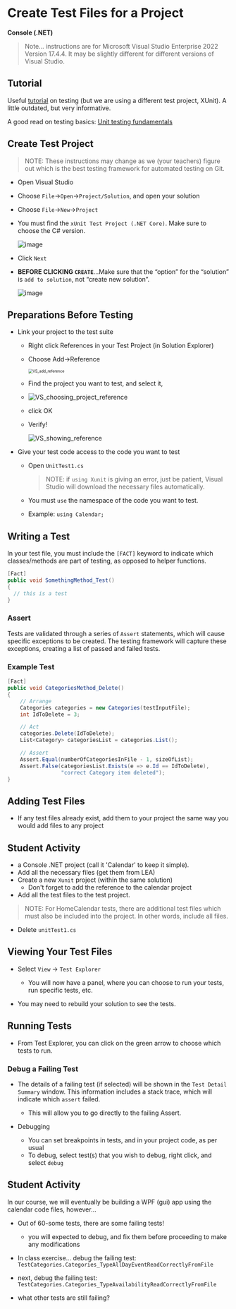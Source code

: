 # Create Test Files for a Project

**Console (.NET)**

> Note… instructions are for Microsoft Visual Studio Enterprise 2022 Version 17.4.4. It may be slightly different for different versions of Visual Studio.

## Tutorial

Useful [tutorial](https://docs.microsoft.com/en-us/visualstudio/test/walkthrough-creating-and-running-unit-tests-for-managed-code?view=vs-2019) on testing (but we are using a different test project, XUnit). A little outdated, but very informative.  

A good read on testing basics: [Unit testing fundamentals](https://learn.microsoft.com/en-us/visualstudio/test/unit-test-basics?view=vs-2019)



## Create Test Project

> NOTE: These instructions may change as we (your teachers) figure out which is the best testing framework for automated testing on Git.  

* Open Visual Studio

* Choose `File`->`Open`->`Project/Solution`, and open your solution

* Choose `File`->`New`->`Project`

* You must find the `xUnit Test Project (.NET Core)`. Make sure to choose the C# version.

  ![image](./Images/04_select_unit_testing_project_type.png)

  

* Click `Next`

* **BEFORE CLICKING `CREATE`**…Make sure that the “option” for the “solution” is `add to solution`, not “create new solution”.

  ![image](./Images/04_add_to_solution.png)




## Preparations Before Testing

* Link your project to the test suite

  * Right click References in your Test Project (in Solution Explorer)

  * Choose Add->Reference

    <img src="./Images/VS_add_reference.png" alt="VS_add_reference" style="zoom:60%;" />

  * Find the project you want to test, and select it, 

  * ![VS_choosing_project_reference](./Images/VS_choosing_project_reference.png)

  * click OK

  * Verify!

    ![VS_showing_reference](./Images/VS_showing_reference.PNG)

* Give your test code access to the code you want to test

  * Open `UnitTest1.cs`

    > NOTE: if `using Xunit` is giving an error,  just be patient, Visual Studio will download the necessary files automatically.

  * You must `use` the namespace of the code you want to test.

  * Example: `using Calendar;`

## Writing a Test

In your test file, you must include the `[FACT]` keyword to indicate which classes/methods are part of testing, as opposed to helper functions.

```csharp
[Fact]
public void SomethingMethod_Test()
{
  // this is a test
}
```

### Assert

Tests are validated through a series of `Assert` statements, which will cause specific exceptions to be created.  The testing framework will capture these exceptions, creating a list of passed and failed tests. 

### Example Test

```csharp
[Fact]
public void CategoriesMethod_Delete()
{
    // Arrange
    Categories categories = new Categories(testInputFile);
    int IdToDelete = 3;

    // Act
    categories.Delete(IdToDelete);
    List<Category> categoriesList = categories.List();

    // Assert
    Assert.Equal(numberOfCategoriesInFile - 1, sizeOfList);
    Assert.False(categoriesList.Exists(e => e.Id == IdToDelete), 
                 "correct Category item deleted");
}
```



## Adding Test Files

* If any test files already exist, add them to your project the same way you would add files to any project

## Student Activity

* a Console .NET project (call it 'Calendar' to keep it simple).
* Add all the necessary files (get them from LEA)
* Create a new `Xunit` project (within the same solution)
  * Don't forget to add the reference to the calendar project
* Add all the test files to the test project.

> NOTE: For HomeCalendar tests, there are additional test files which must also be included into the project. In other words, include all files.

* Delete `unitTest1.cs`

## Viewing Your Test Files

* Select `View` -> `Test Explorer`
  * You will now have a panel, where you can choose to run your tests, run specific tests, etc.

* You may need to rebuild your solution to see the tests.

## Running Tests

* From Test Explorer, you can click on the green arrow to choose which tests to run.

### Debug a Failing Test

* The details of a failing test (if selected) will be shown in the `Test Detail Summary` window.  This information includes a stack trace, which will indicate which `assert` failed.
  * This will allow you to go directly to the failing Assert.

* Debugging
  * You can set breakpoints in tests, and in your project code, as per usual
  * To debug, select test(s) that you wish to debug, right click, and select `debug`

## Student Activity

In our course, we will eventually be building a WPF (gui) app using the calendar code files, however…

* Out of 60-some tests, there are some failing tests! 
  * you will expected to debug, and fix them before proceeding to make any modifications

* In class exercise... debug the failing test: `TestCategories.Categories_TypeAllDayEventReadCorrectlyFromFile`
* next, debug the failing test: `TestCategories.Categories_TypeAvailabilityReadCorrectlyFromFile`
* what other tests are still failing?
